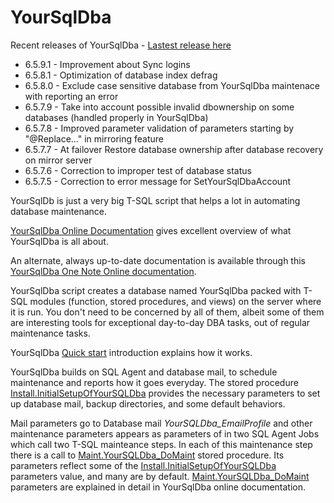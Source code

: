 # YourSqlDba

Recent releases of YourSqlDba - [Lastest release here](YourSQLdba_InstallOrUpdateScript.sql)
* 6.5.9.1 - Improvement about Sync logins 
* 6.5.8.1 - Optimization of database index defrag
* 6.5.8.0 - Exclude case sensitive database from YourSqlDba maintenace with reporting an error
* 6.5.7.9 - Take into account possible invalid dbownership on some databases (handled properly in YourSqlDba) 
* 6.5.7.8 - Improved parameter validation of parameters starting by "@Replace..." in mirroring feature  
* 6.5.7.7 - At failover Restore database ownership after database recovery on mirror server  
* 6.5.7.6 - Correction to improper test of database status   
* 6.5.7.5 - Correction to error message for SetYourSqlDbaAccount

YourSqlDb is just a very big T-SQL script that helps a lot in automating database maintenance. 

[YourSqlDba Online Documentation](https://pelsql.github.io/YourSqlDba/) gives excellent overview of what YourSqlDba is all about.

An alternate, always up-to-date documentation is available through this [YourSqlDba One Note Online documentation](https://1drv.ms/u/s!Au3EQ1QlhcMStyhzaj33LkcvNzcw?e=cBk5t1).

YourSqlDba script creates a database named YourSqlDba packed with T-SQL modules (function, stored procedures, and views) on the server where it is run. You don't need to be concerned by all of them, albeit some of them are interesting tools for exceptional day-to-day DBA tasks, out of regular maintenance tasks.

YourSqlDba [Quick start](https://pelsql.github.io/YourSqlDba/#quickstart-section) introduction explains how it works.  

YourSqlDba builds on SQL Agent and database mail, to schedule maintenance and reports how it goes everyday. 
The stored procedure [Install.InitialSetupOfYourSQLDba](https://pelsql.github.io/YourSqlDba/#InitialSetupOfYourSQLDba) provides the necessary parameters to set up database mail, backup directories, and some default behaviors. 

Mail parameters go to Database mail *YourSQLDba_EmailProfile* and other maintenance parameters appears as parameters of in two SQL Agent Jobs which call two T-SQL mainteance steps. 
In each of this maintenance step there is a call to [Maint.YourSQLDba_DoMaint](https://pelsql.github.io/YourSqlDba/#YourSQLDba_DoMaint) stored procedure. Its parameters reflect some of the [Install.InitialSetupOfYourSQLDba](https://pelsql.github.io/YourSqlDba/#InitialSetupOfYourSQLDba) parameters value, and many are by default.  [Maint.YourSQLDba_DoMaint](https://pelsql.github.io/YourSqlDba/#YourSQLDba_DoMaint) parameters are explained in detail in YourSqlDba online documentation.